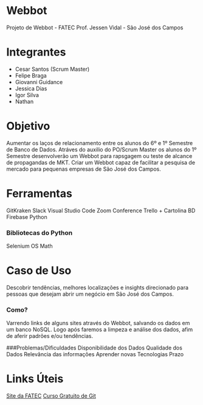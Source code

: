 # Webbot

Projeto de Webbot - FATEC Prof. Jessen Vidal - São José dos Campos

# Integrantes
* Cesar Santos (Scrum Master)
* Felipe Braga
* Giovanni Guidance
* Jessica Dias
* Igor Silva
* Nathan

# Objetivo
Aumentar os laços de relacionamento entre os alunos do 6º e 1º Semestre de Banco de Dados.
Atráves do auxilio do PO/Scrum Master os alunos do 1º Semestre desenvolverão um Webbot para rapsgagem ou teste de alcance de propagandas de MKT.
Criar um Webbot capaz de facilitar a pesquisa de mercado para pequenas empresas de São José dos Campos.

# Ferramentas
GitKraken
Slack
Visual Studio Code
Zoom Conference
Trello + Cartolina
BD Firebase
Python
### Bibliotecas do Python
Selenium
OS
Math

# Caso de Uso
Descobrir tendências, melhores localizações e insights direcionado para pessoas que desejam abrir um negócio em São José dos Campos.

### Como?
Varrendo links de alguns sites através do Webbot, salvando os dados em um banco NoSQL. Logo após faremos a limpeza e análise dos dados, afim de aferir padrões e/ou tendências.

###Problemas/Dificuldades
Disponibilidade dos Dados
Qualidade dos Dados
Relevância das informações
Aprender novas Tecnologias
Prazo


# Links Úteis
[Site da FATEC](http://fatecsjc-prd.azurewebsites.net/)
[Curso Gratuito de Git](https://www.udemy.com/git-e-github-para-iniciantes/)